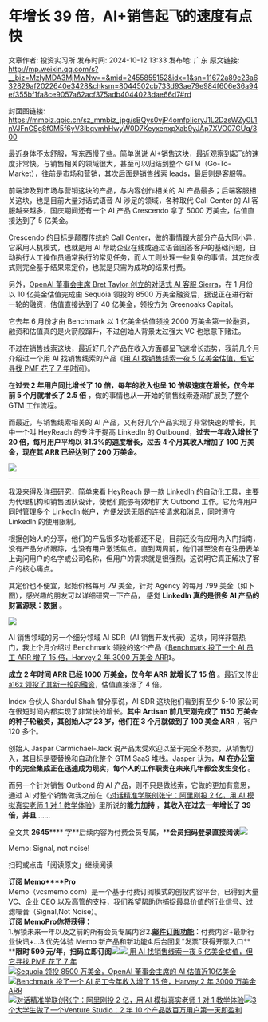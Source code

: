 # 年增长 39 倍，AI+销售起飞的速度有点快

文章作者: 投资实习所
发布时间: 2024-10-12 13:33
发布地: 广东
原文链接: http://mp.weixin.qq.com/s?__biz=MzIyMDA3MjMwNw==&mid=2455855152&idx=1&sn=11672a89c23a632829af2022640e3428&chksm=8044502cb733d93ae79e984f606e36a94ef355bf1fa8ce9057a62acf375adb4044023dae66d7#rd

封面图链接: https://mmbiz.qpic.cn/sz_mmbiz_jpg/sBQys0vjP4omfpIicryJ1L2DzsWZy0L1nVJFnCSg8f0M5f6yV3ibqvmhHwyW0D7KeyxenxpXab9yJAp7XVO07GUg/300

最近身体不太舒服，写东西慢了些。简单说说 AI+销售这块，最近观察到起飞的速度非常快。与销售相关的领域很大，甚至可以归结到整个 GTM（Go-To-
Market），往前是市场和营销，其次后面是销售线索 leads，最后则是客服等。

前端涉及到市场与营销这块的产品，与内容创作相关的 AI 产品最多；后端客服相关这块，也是目前大量对话式语音 AI 涉足的领域，各种取代 Call
Center 的 AI 客服越来越多，国庆期间还有一个 AI 产品 Crescendo 拿了 5000 万美金，估值直接达到了 5 亿美金。

Crescendo 的目标是颠覆传统的 Call Center，做的事情跟大部分产品大同小异，它采用人机模式，也就是用 AI
帮助企业在线或通过语音回答客户的基础问题，自动执行人工操作员通常执行的常见任务，而人工则处理一些复杂的事情。其定价模式则完全基于结果来定价，也就是只需为成功的结果付费。

另外，[OpenAI 董事会主席 Bret Taylor 创立的对话式 AI 客服
Sierra](http://mp.weixin.qq.com/s?__biz=MzIyMDA3MjMwNw==&mid=2455853011&idx=2&sn=e80508721b43b363d52da7ab13a08921&chksm=804467cfb733eed9c4a11d530048ea0a2ed46872301e183283ea07ebbf6c05f63d9f9067acc0&scene=21#wechat_redirect)，在
1 月份以 10 亿美金估值完成由 Sequoia 领投的 8500 万美金融资后，据说正在进行新一轮的融资，估值直接达到了 40 亿美金，领投方为
Greenoaks Capital。

它去年 6 月份才由 Benchmark 以 1 亿美金估值领投 2000 万美金第一轮融资，融资和估值真的是火箭般蹿升，不过创始人背景太过强大 VC
也愿意下赌注。

不过在销售线索这块，最近好几个产品在收入方面都呈飞速增长态势，我前几个月介绍过一个用 AI 找销售线索的产品《[用 AI 找销售线索一夜 5
亿美金估值，但它寻找 PMF 花了 7
年时间](http://mp.weixin.qq.com/s?__biz=MzIyMDA3MjMwNw==&mid=2455854426&idx=1&sn=e93c47db7607f53c2f8dac71c0453341&chksm=80446d46b733e4502c2e2302e145c6bb3fa20ac6cc0eddf4e274d01d53446a0b1c349e9fb861&scene=21#wechat_redirect)》。

在**过去 2 年用户同比增长了 10 倍，每年的收入也呈 10 倍级速度在增长，仅今年前 5 个月就增长了 2.5 倍**
，做的事情也从一开始的销售线索逐渐扩展到了整个 GTM 工作流程。

而最近，与销售线索相关的 AI 产品，又有好几个产品实现了非常快速的增长，其中一个叫 HeyReach 的专注于提高 LinkedIn 的
Outbound，**过去一年收入增长了 20 倍，每月用户平均以 31.3%的速度增长，过去 4 个月其收入增加了 100 万美金，现在其 ARR
已经达到了 200 万美金。**

![](https://mmbiz.qpic.cn/sz_mmbiz_png/sBQys0vjP4omfpIicryJ1L2DzsWZy0L1nYI3PIJkDaiay9icvibLZEgQPI75yBUcwuqYwmgbUbCsjAIZKQ20aMalrQ/640?wx_fmt=png&from=appmsg)

****

我没来得及详细研究，简单来看 HeyReach 是一款 LinkedIn 的自动化工具，主要为代理机构和销售团队设计，使他们能够有效地扩大 Outbond
工作。它允许用户同时管理多个 LinkedIn 帐户，方便发送无限的连接请求和消息，同时遵守 LinkedIn 的使用限制。

根据创始人的分享，他们的产品很多功能都还不足，目前还没有应用内入门指南，没有产品分析跟踪，也没有用户激活焦点。直到两周前，他们甚至没有在注册表单上询问用户的名字或公司名称，但用户的需求就是很强烈，这说明它真正解决了客户的核心痛点。

其定价也不便宜，起始价格每月 79 美金，针对 Agency 的每月 799 美金（如下图），感兴趣的朋友可以详细研究一下产品， 感觉 **LinkedIn
真的是很多 AI 产品的财富源泉：数据** 。

![](https://mmbiz.qpic.cn/sz_mmbiz_png/sBQys0vjP4omfpIicryJ1L2DzsWZy0L1nyuf1SA2aC4dIzE3j5XxAmickUnKDNDvurICYyNAp4Q52vlfhwrOXxmw/640?wx_fmt=png&from=appmsg)

AI 销售领域的另一个细分领域 AI SDR（AI 销售开发代表）这块，同样非常热门，我上个月介绍过 Benchmark
领投的这个产品《[Benchmark 投了一个 AI 员工 ARR 增了 15 倍，Harvey 2 年 3000 万美金
ARR](http://mp.weixin.qq.com/s?__biz=MzIyMDA3MjMwNw==&mid=2455854990&idx=1&sn=20a4042e89dfcf4a3a4c70a9a8ab7647&chksm=80446f92b733e68491a05dc19e4416e341b5cf32e646b139a1377a712e10bb520e55db0702e5&scene=21#wechat_redirect)》。

**成立 2 年时间 ARR 已经 1000 万美金，仅今年 ARR 就增长了 15 倍** 。最近又传出 [a16z
领投了其新一轮的融资](http://mp.weixin.qq.com/s?__biz=MzIyMDA3MjMwNw==&mid=2455855113&idx=1&sn=0853d3f669b73f99a2599b4dbc4b0b73&chksm=80445015b733d903a0f4af2eaa9ed4a0bdc4b15a99c52501131b1293b4e48dc7a841826d080b&scene=21#wechat_redirect)，估值直接涨了
4 倍。

Index 合伙人 Shardul Shah 曾分享说，AI SDR 这块他们看到有至少 5-10 家公司在很短时间内都实现了非常快的增长。**其中
Artisan 前几天刚完成了 1150 万美金的种子轮融资，其创始人才 23 岁，他们在 3 个月就做到了 100 美金 ARR** ，客户 120
多个。

创始人 Jaspar Carmichael-Jack 说产品太受欢迎以至于完全不愁卖，从销售切入，其目标是要替换和自动化整个 GTM SaaS
堆栈。Jasper 认为，**AI 在办公室中的完全集成正在迅速成为现实，每个人的工作职责在未来几年都会发生变化** 。

而另一个针对销售 Outbond 的 AI 产品，则不只是做线索，它做的更加有意思，通过 AI 对整个销售做我之前在《[对话精准学联创张宁：阿里刚投 2
亿，用 AI 模拟真实老师 1 对 1
教学体验](http://mp.weixin.qq.com/s?__biz=MzIyMDA3MjMwNw==&mid=2455855029&idx=1&sn=d1b7289c24a496ed2ef1f066b2399a6c&chksm=80446fa9b733e6bf942eb78c2287f206e3790d8317a0cf6839f97f8fb4da584cb66cf5953980&scene=21#wechat_redirect)》里所说的**能力加持**
，**其收入在过去一年增长了 39 倍，并且** ……

全文共 **2645******
字**后续内容为付费会员专属，****会员扫码登录直接阅读**![](https://mmbiz.qpic.cn/sz_mmbiz_png/sBQys0vjP4omfpIicryJ1L2DzsWZy0L1n7c4oPKvQgXTSDicOGeiaMF1JRsQ4Eicc0DKbWRweHwXibQ6du0z0Tao41A/640?wx_fmt=png&from=appmsg)  

Memo: Signal, not noise!

扫码或点击「阅读原文」继续阅读

**订阅 Memo****Pro**  
Memo（vcsmemo.com）是一个基于付费订阅模式的创投内容平台，已得到大量 VC、企业 CEO
以及高管的支持，我们希望帮助你捕捉最具价值的行业信号、过滤噪音（Signal,Not Noise）。  
**订阅 Memo****Pro****你将获得：**  
1.解锁未来一年以及之前的所有会员专属内容2.[**邮件订阅功能**](http://mp.weixin.qq.com/s?__biz=MzIyMDA3MjMwNw==&mid=2455853781&idx=1&sn=b6f8e3ddc87e9531f3f8c3e9cd98bd9f&chksm=80446ac9b733e3df93b89c17e905182bda7f4d132f3ac468961dfd70badeb92b9fcdf9f7083b&scene=21#wechat_redirect)：付费内容+最新行业快讯+...3.优先体验
Memo 新产品和新功能4.后台回复“发票”获得开票入口**  
****限时 599
元/年，扫码立即订阅**![](https://mmbiz.qpic.cn/mmbiz_png/mrJibAziaMQhQGoNHniac6wGOyRe172dlS0HCYicyjiaCTtly2pULIz6YPNsXeRjoQFSuDYezsia4ibhbAc1X3GKtVRyw/640?wx_fmt=png&wxfrom=5&wx_lazy=1&wx_co=1)[![](https://mmbiz.qpic.cn/sz_mmbiz_jpg/sBQys0vjP4qzODhyMawO4e18L2ADxTMl0HG3DzHmXNn3NvHje4Pr40OdcicCVfKicb5YXpicibNj6CPe7WRpYzUX8g/640?wx_fmt=jpeg)
用 AI 找销售线索一夜 5 亿美金估值，但它寻找 PMF 花了 7
年](https://mp.weixin.qq.com/s?__biz=MzIyMDA3MjMwNw==&mid=2455854426&idx=1&sn=e93c47db7607f53c2f8dac71c0453341&chksm=80446d46b733e4502c2e2302e145c6bb3fa20ac6cc0eddf4e274d01d53446a0b1c349e9fb861&scene=21#wechat_redirect)  
[![](https://mmbiz.qpic.cn/sz_mmbiz_jpg/sBQys0vjP4opwVtt20ahUgmK3UiaDibOxyqvdzyicuItm7JHyib6yIp9t49RCPp1SEibzucc8hDvpDU1Y2ne6cudN0A/640?wx_fmt=jpeg)Sequoia
领投 8500 万美金，OpenAI 董事会主席的 AI
估值近10亿美金](https://mp.weixin.qq.com/s?__biz=MzIyMDA3MjMwNw==&mid=2455853011&idx=2&sn=e80508721b43b363d52da7ab13a08921&chksm=804467cfb733eed9c4a11d530048ea0a2ed46872301e183283ea07ebbf6c05f63d9f9067acc0&scene=21#wechat_redirect)  
[![](https://mmbiz.qpic.cn/sz_mmbiz_jpg/sBQys0vjP4p8a2KtjfQicIOuGZfKQQwTJUZic3FDIO0PWf1qNia1xKUcvxglfBPlyoejWCCPDnsxXvexWT5amMJyg/640?wx_fmt=jpeg)Benchmark
投了一个 AI 员工今年收入增了 15 倍，Harvey 2 年 3000 万美金
ARR](https://mp.weixin.qq.com/s?__biz=MzIyMDA3MjMwNw==&mid=2455854990&idx=1&sn=20a4042e89dfcf4a3a4c70a9a8ab7647&chksm=80446f92b733e68491a05dc19e4416e341b5cf32e646b139a1377a712e10bb520e55db0702e5&scene=21#wechat_redirect)  
[![](https://mmbiz.qpic.cn/sz_mmbiz_jpg/sBQys0vjP4rVjfdUhsxPVJd11vOHoLUptxjpGmzGWnMsk7g3MHRWInLyqEFlBIwHRDlvcZPdbt4jg2JeAz6Feg/640?wx_fmt=jpeg)对话精准学联创张宁：阿里刚投
2 亿，用 AI 模拟真实老师 1 对 1
教学体验](https://mp.weixin.qq.com/s?__biz=MzIyMDA3MjMwNw==&mid=2455855029&idx=1&sn=d1b7289c24a496ed2ef1f066b2399a6c&chksm=80446fa9b733e6bf942eb78c2287f206e3790d8317a0cf6839f97f8fb4da584cb66cf5953980&scene=21#wechat_redirect)[![](https://mmbiz.qpic.cn/sz_mmbiz_jpg/sBQys0vjP4qkISMhlicQiaq8r7GXibB1JcMn3ScwKzbhDj5Tb3PWOwmP6rowjpbFSicxDfzgZLEnavy4K3eCsCaGicw/640?wx_fmt=jpeg)3个大学生做了一个Venture
Studio：2 年 10
个产品数百万用户第一天即盈利](https://mp.weixin.qq.com/s?__biz=MzIyMDA3MjMwNw==&mid=2455855139&idx=1&sn=be53c9ed8d3ada726c9a1621a5d6f017&chksm=8044503fb733d92908e40c56c591ea9baf6e5906c8cccd139ba7ae1b1a1a412a59cbf4726349&scene=21#wechat_redirect)

  


